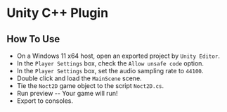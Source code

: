 Unity C++ Plugin
================

## How To Use

* On a Windows 11 x64 host, open an exported project by `Unity Editor`.
* In the `Player Settings` box, check the `Allow unsafe code` option.
* In the `Player Settings` box, set the audio sampling rate to `44100`.
* Double click and load the `MainScene` scene.
* Tie the `Noct2D` game object to the script `Noct2D.cs`.
* Run preview -- Your game will run!
* Export to consoles.
